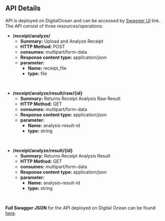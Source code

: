 ## API Details

API is deployed on DigitalOcean and can be accessed by [Swagger UI](http://68.183.137.125:8888/api/) link. The API consist of three resources/operations:

 - **/receipt/analyze/**
	 - **Summary:** Upload and Analyze Receipt
	 - **HTTP Method:** POST
	 - **consumes:** multipart/form-data
	 - **Response content type:** application/json
	 - **parameter:** 
		 - **Name:** receipt_file
		 - **type:** file

<br/>

 - **/receipt/analyze/result/raw/{id}**
	 - **Summary:** Returns Receipt Analysis Raw Result
	 - **HTTP Method:** GET
	 - **consumes:** multipart/form-data
	 - **Response content type:** application/json
	 - **parameter:** 
		 - **Name:** analysis-result-id
		 - **type:** string

<br/>

 - **/receipt/analyze/result/{id}**
	 - **Summary:** Returns Receipt Analysis Result
	 - **HTTP Method:** GET
	 - **consumes:** multipart/form-data
	 - **Response content type:** application/json
	 - **parameter:** 
		 - **Name:** analysis-result-id
		 - **type:** string

<br/>

**Full Swagger JSON** for the API deployed on Digital Ocean can be found [here](http://68.183.137.125:8888/api/swagger.json).
